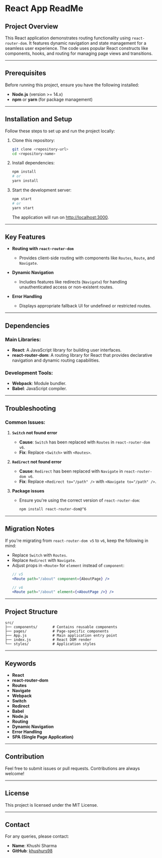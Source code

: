 # React App ReadMe

## Project Overview
This React application demonstrates routing functionality using `react-router-dom`. It features dynamic navigation and state management for a seamless user experience. The code uses popular React constructs like components, hooks, and routing for managing page views and transitions.

---

## Prerequisites
Before running this project, ensure you have the following installed:

- **Node.js** (version >= 14.x)
- **npm** or **yarn** (for package management)

---

## Installation and Setup
Follow these steps to set up and run the project locally:

1. Clone this repository:
   ```bash
   git clone <repository-url>
   cd <repository-name>
   ```

2. Install dependencies:
   ```bash
   npm install
   # or
   yarn install
   ```

3. Start the development server:
   ```bash
   npm start
   # or
   yarn start
   ```

   The application will run on [http://localhost:3000](http://localhost:3000).

---

## Key Features
- **Routing with `react-router-dom`**
  - Provides client-side routing with components like `Routes`, `Route`, and `Navigate`.

- **Dynamic Navigation**
  - Includes features like redirects (`Navigate`) for handling unauthenticated access or non-existent routes.

- **Error Handling**
  - Displays appropriate fallback UI for undefined or restricted routes.

---

## Dependencies
### Main Libraries:
- **React**: A JavaScript library for building user interfaces.
- **react-router-dom**: A routing library for React that provides declarative navigation and dynamic routing capabilities.

### Development Tools:
- **Webpack**: Module bundler.
- **Babel**: JavaScript compiler.

---

## Troubleshooting
### Common Issues:
1. **`Switch` not found error**
   - **Cause**: `Switch` has been replaced with `Routes` in `react-router-dom v6`.
   - **Fix**: Replace `<Switch>` with `<Routes>`.

2. **`Redirect` not found error**
   - **Cause**: `Redirect` has been replaced with `Navigate` in `react-router-dom v6`.
   - **Fix**: Replace `<Redirect to="/path" />` with `<Navigate to="/path" />`.

3. **Package issues**
   - Ensure you're using the correct version of `react-router-dom`:
     ```bash
     npm install react-router-dom@^6
     ```

---

## Migration Notes
If you're migrating from `react-router-dom v5` to `v6`, keep the following in mind:
- Replace `Switch` with `Routes`.
- Replace `Redirect` with `Navigate`.
- Adjust props in `<Route>` for `element` instead of `component`:
  ```jsx
  // v5
  <Route path="/about" component={AboutPage} />

  // v6
  <Route path="/about" element={<AboutPage />} />
  ```

---

## Project Structure
```
src/
├── components/       # Contains reusable components
├── pages/            # Page-specific components
├── App.js            # Main application entry point
├── index.js          # React DOM render
└── styles/           # Application styles
```

---

## Keywords
- **React**
- **react-router-dom**
- **Routes**
- **Navigate**
- **Webpack**
- **Switch**
- **Redirect**
- **Babel**
- **Node.js**
- **Routing**
- **Dynamic Navigation**
- **Error Handling**
- **SPA (Single Page Application)**

---

## Contribution
Feel free to submit issues or pull requests. Contributions are always welcome!

---

## License
This project is licensed under the MIT License.

---

## Contact
For any queries, please contact:

- **Name**: Khushi Sharma
- **GitHub**: [khushurs98](https://github.com/khushurs98)
